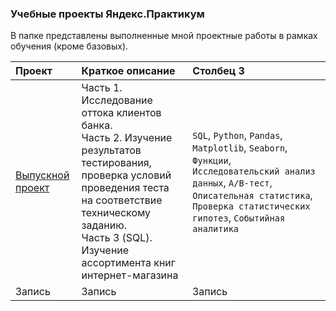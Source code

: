 ### Учебные проекты Яндекс.Практикум

В папке представлены выполненные мной проектные работы в рамках обучения (кроме базовых).

|Проект|Краткое описание|Столбец 3|
|:-|:----|:-|
|[Выпускной проект](https://github.com/mavrin-exe/Portfolio/tree/main/Yandex.Practicum/Graduation%20project)|Часть 1. Исследование оттока клиентов банка. <br>Часть 2. Изучение результатов тестирования, проверка условий проведения теста на соответствие техническому заданию.  <br>Часть 3 (SQL). Изучение ассортимента книг интернет-магазина|`SQL`, `Python`, `Pandas`, `Matplotlib`, `Seaborn`, `Функции`, `Исследовательский анализ данных`, `А/B-тест`, `Описательная статистика`, `Проверка статистических гипотез`, `Событийная аналитика`|
|Запись|Запись|Запись|
